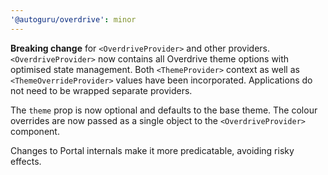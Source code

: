 ```yaml
---
'@autoguru/overdrive': minor
---
```


**Breaking change** for `<OverdriveProvider>` and other providers.
`<OverdriveProvider>` now contains all Overdrive theme options with optimised
state management. Both `<ThemeProvider>` context as well as
`<ThemeOverrideProvider>` values have been incorporated. Applications do not
need to be wrapped separate providers.

The `theme` prop is now optional and defaults to the base theme. The colour
overrides are now passed as a single object to the `<OverdriveProvider>`
component.

Changes to Portal internals make it more predicatable, avoiding risky effects.
